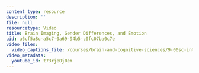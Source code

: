 ```yaml
---
content_type: resource
description: ''
file: null
resourcetype: Video
title: Brain Imaging, Gender Differences, and Emotion
uid: a6cf5a8c-a5c7-0a69-94b5-c0fc07ba0c7e
video_files:
  video_captions_file: /courses/brain-and-cognitive-sciences/9-00sc-introduction-to-psychology-fall-2011/emotion-motivation/brain-imaging-gender-differences-and-emotion/t73rjeOj0eY.vtt
video_metadata:
  youtube_id: t73rjeOj0eY
---
```

